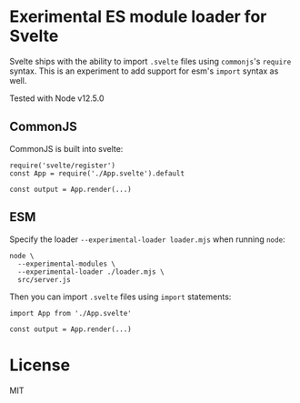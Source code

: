 # Exerimental ES module loader for Svelte

Svelte ships with the ability to import `.svelte` files using `commonjs`'s `require` syntax.
This is an experiment to add support for esm's `import` syntax as well.

Tested with Node v12.5.0

## CommonJS

CommonJS is built into svelte:

```
require('svelte/register')
const App = require('./App.svelte').default

const output = App.render(...)
```

## ESM

Specify the loader `--experimental-loader loader.mjs` when running `node`:

```
node \
  --experimental-modules \
  --experimental-loader ./loader.mjs \
  src/server.js
```

Then you can import `.svelte` files using `import` statements:

```
import App from './App.svelte'

const output = App.render(...)
```

# License

MIT
